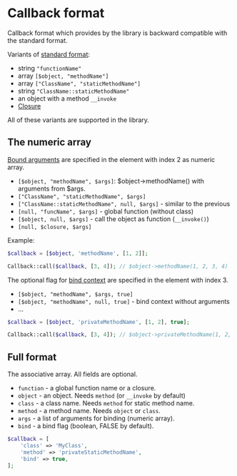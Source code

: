 # Callback format

Callback format which provides by the library is backward compatible with the standard format.

Variants of [standard format](http://php.net/manual/en/language.types.callable.php):

* string `"functionName"`
* array `[$object, "methodName"]`
* array `["ClassName", "staticMethodName"]`
* string `"ClassName::staticMethodName"`
* an object with a method `__invoke`
* [Closure](http://php.net/manual/en/class.closure.php)

All of these variants are supported in the library.

## The numeric array

[Bound arguments](args.md) are specified in the element with index 2 as numeric array.

* `[$object, "methodName", $args]`: $object->methodName() with arguments from $args.
* `["ClassName", "staticMethodName", $args]`
* `["ClassName::staticMethodName", null, $args]` - similar to the previous
* `[null, "funcName", $args]` - global function (without class)
* `[$object, null, $args]` - call the object as function (`__invoke()`)
* `[null, $closure, $args]`

Example:

```php
$callback = [$object, 'methodName', [1, 2]];

Callback::call($callback, [3, 4]); // $object->methodName(1, 2, 3, 4)
```

The optional flag for [bind context](bind.md) are specified in the element with index 3.
 
* `[$object, "methodName", $args, true]`
* `[$object, "methodName", null, true]` - bind context without arguments
* ...

```php
$callback = [$object, 'privateMethodName', [1, 2], true];

Callback::call($callback, [3, 4]); // $object->privateMethodName(1, 2, 3, 4)
```

## Full format

The associative array.
All fields are optional.

* `function` - a global function name or a closure.
* `object` - an object. Needs `method` (or `__invoke` by default)
* `class` - a class name. Needs `method` for static method name.
* `method` - a method name. Needs `object` or `class`.
* `args` - a list of arguments for binding (numeric array).
* `bind` - a bind flag (boolean, FALSE by default).

```php
$callback = [
    'class' => 'MyClass',
    'method' => 'privateStaticMethodName',
    'bind' => true,
];
```
